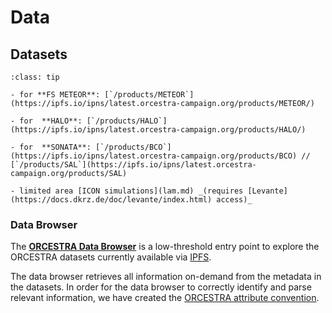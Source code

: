 # Data

## Datasets

```{admonition} Available data
:class: tip

- for **FS METEOR**: [`/products/METEOR`](https://ipfs.io/ipns/latest.orcestra-campaign.org/products/METEOR/)

- for  **HALO**: [`/products/HALO`](https://ipfs.io/ipns/latest.orcestra-campaign.org/products/HALO/)

- for  **SONATA**: [`/products/BCO`](https://ipfs.io/ipns/latest.orcestra-campaign.org/products/BCO) //  [`/products/SAL`](https://ipfs.io/ipns/latest.orcestra-campaign.org/products/SAL)

- limited area [ICON simulations](lam.md) _(requires [Levante](https://docs.dkrz.de/doc/levante/index.html) access)_

```

### Data Browser

The [**ORCESTRA Data Browser**](https://browser.orcestra-campaign.org) is a low-threshold entry point to explore the ORCESTRA datasets currently available via [IPFS](https://ipfs.io/ipns/latest.orcestra-campaign.org/products/).

The data browser retrieves all information on-demand from the metadata in the datasets. In order for the data browser to correctly identify and parse relevant information, we have created the [ORCESTRA attribute convention](attribute_convention.md).
